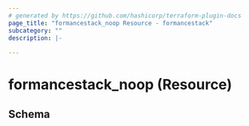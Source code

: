 ```yaml
---
# generated by https://github.com/hashicorp/terraform-plugin-docs
page_title: "formancestack_noop Resource - formancestack"
subcategory: ""
description: |-
  
---
```


# formancestack_noop (Resource)





<!-- schema generated by tfplugindocs -->
## Schema
